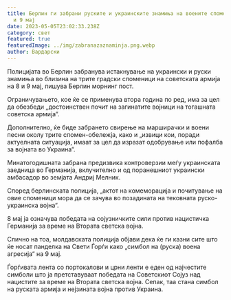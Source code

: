 ```yaml
---
title: Берлин ги забрани руските и украинските знамиња на воените споменици на 8
  и 9 мај
date: 2023-05-05T23:02:33.238Z
category: свет
featured: true
featuredImage: ../img/zabranazaznaminja.png.webp
author: Вардарски
---
```


Полицијата во Берлин забранува истакнување на украински и руски знамиња во близина на трите градски споменици на советската армија на 8 и 9 мај, пишува Берлин морнинг пост.

Ограничувањето, кое ќе се применува втора година по ред, има за цел да обезбеди „достоинствен почит на загинатите војници на тогашната советска армија“.

Дополнително, ќе биде забрането свирење на марширачки и воени песни околу трите спомен-обележја, како и „извици кои, поради актуелната ситуација, имаат за цел да изразат одобрување или пофалба за војната во Украина“.

Минатогодишната забрана предизвика контроверзии меѓу украинската заедница во Германија, вклучително и од поранешниот украински амбасадор во земјата Андриј Мелник.

Според берлинската полиција, „актот на комеморација и почитување на овие споменици мора да се зачува во позадината на тековната руско-украинска војна“.

8 мај ја означува победата на сојузничките сили против нацистичка Германија за време на Втората светска војна.

Слично на тоа, молдавската полиција објави дека ќе ги казни сите што ќе носат панделка на Свети Ѓорѓи како „симбол на (руска) воена агресија“ на 9 мај.

Ѓорѓивата лента со портокалови и црни ленти е еден од најчестите симболи што ја претставуваат победата на Советскиот Сојуз над нацистите за време на Втората светска војна. Сепак, таа стана симбол на руската армија и нејзината војна против Украина.
